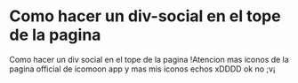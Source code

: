 # Como hacer un div-social en el tope de la pagina
Como hacer un div social en el tope de la pagina 
!Atencion mas iconos de la pagina official de icomoon app y mas mis iconos echos xDDDD ok no ;v¡
